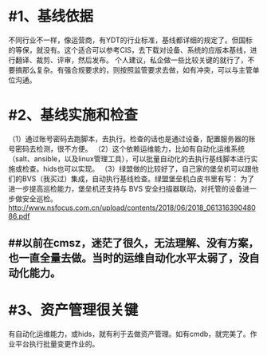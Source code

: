 #1、基线依据<br>
===
不同行业不一样，像运营商，有YDT的行业标准，基线都详细的规定了。但国标的等保，就没有。这个适合可以参考CIS，去下载对设备、系统的应版本基线，进行翻译、裁剪、评审，然后发布。
个人建议，私企做一些比较关键的就行了，不要搞那么复杂。有强合规要求的，则按照监管要求去做，如有冲突，可以与主管单位沟通。

#2、基线实施和检查<br>
====
（1）通过账号密码去跑脚本，去执行。检查的话也是通过设备，配置服务器的账号密码去检测，很不方便。
（2）这个依赖运维能力，比如有自动化运维系统（salt、ansible，以及linux管理工具），可以批量自动化的去执行基线脚本进行实施或检查。hids也可以实现。
（3）绿盟做的比较好了，自己家的堡垒机可以跟他们的BVS（我买过）集成，自动执行基线检查。绿盟堡垒机白皮书里有写：
    为了进一步提高巡检能力，堡垒机还支持与 BVS 安全扫描器联动，对托管的设备进一步做安全巡检。   http://www.nsfocus.com.cn/upload/contents/2018/06/2018_06131639048086.pdf

##以前在cmsz，迷茫了很久，无法理解、没有方案，也一直全量去做。当时的运维自动化水平太弱了，没自动化能力。<br>
---

#3、资产管理很关键<br>
=====
有自动化运维能力，或hids，就有利于去做资产管理。如有cmdb，就完美了。作业平台执行批量变更作业的。
